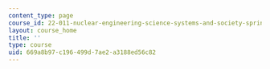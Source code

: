 ```yaml
---
content_type: page
course_id: 22-011-nuclear-engineering-science-systems-and-society-spring-2020
layout: course_home
title: ''
type: course
uid: 669a8b97-c196-499d-7ae2-a3188ed56c82
---
```

